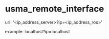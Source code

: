 usma_remote_interface
=====================


url:   '<ip_address_server>?ip=<ip_address_ros>'

example:   localhost?ip=localhost
